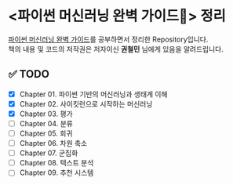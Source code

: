 # <파이썬 머신러닝 완벽 가이드🦖> 정리

[파이썬 머신러닝 완벽 가이드](http://www.yes24.com/Product/Goods/87044746)를 공부하면서 정리한 Repository입니다.  
책의 내용 및 코드의 저작권은 저자이신 **권철민** 님에게 있음을 알려드립니다.

## ✅ TODO

- [x] Chapter 01. 파이썬 기반의 머신러닝과 생태계 이해
- [x] Chapter 02. 사이킷런으로 시작하는 머신러닝
- [x] Chapter 03. 평가
- [ ] Chapter 04. 분류
- [ ] Chapter 05. 회귀
- [ ] Chapter 06. 차원 축소
- [ ] Chapter 07. 군집화
- [ ] Chapter 08. 텍스트 분석
- [ ] Chapter 09. 추천 시스템

